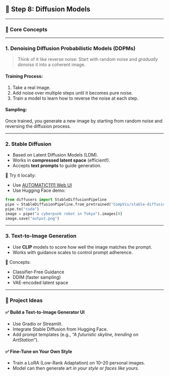 
## 🔵 **Step 8: Diffusion Models**

---

### 🔑 Core Concepts

---

### 1. **Denoising Diffusion Probabilistic Models (DDPMs)**

> Think of it like reverse noise:
> Start with random noise and *gradually denoise* it into a coherent image.

#### Training Process:

1. Take a real image.
2. Add noise over multiple steps until it becomes pure noise.
3. Train a model to learn how to reverse the noise at each step.

#### Sampling:

Once trained, you generate a new image by starting from random noise and reversing the diffusion process.

---

### 2. **Stable Diffusion**

* Based on Latent Diffusion Models (LDM).
* Works in **compressed latent space** (efficient!).
* Accepts **text prompts** to guide generation.

🧠 Try it locally:

* Use [AUTOMATIC1111 Web UI](https://github.com/AUTOMATIC1111/stable-diffusion-webui)
* Use Hugging Face demo:

```python
from diffusers import StableDiffusionPipeline
pipe = StableDiffusionPipeline.from_pretrained("CompVis/stable-diffusion-v1-4")
pipe.to("cuda")
image = pipe("a cyberpunk robot in Tokyo").images[0]
image.save("output.png")
```

---

### 3. **Text-to-Image Generation**

* Use **CLIP** models to score how well the image matches the prompt.
* Works with guidance scales to control prompt adherence.

📘 Concepts:

* Classifier-Free Guidance
* DDIM (faster sampling)
* VAE-encoded latent space

---

### 📌 Project Ideas

#### ✅ Build a Text-to-Image Generator UI

* Use Gradio or Streamlit.
* Integrate Stable Diffusion from Hugging Face.
* Add prompt templates (e.g., *“A futuristic skyline, trending on ArtStation”*).

#### ✅ Fine-Tune on Your Own Style

* Train a LoRA (Low-Rank Adaptation) on 10–20 personal images.
* Model can then generate art *in your style* or *faces like yours*.

